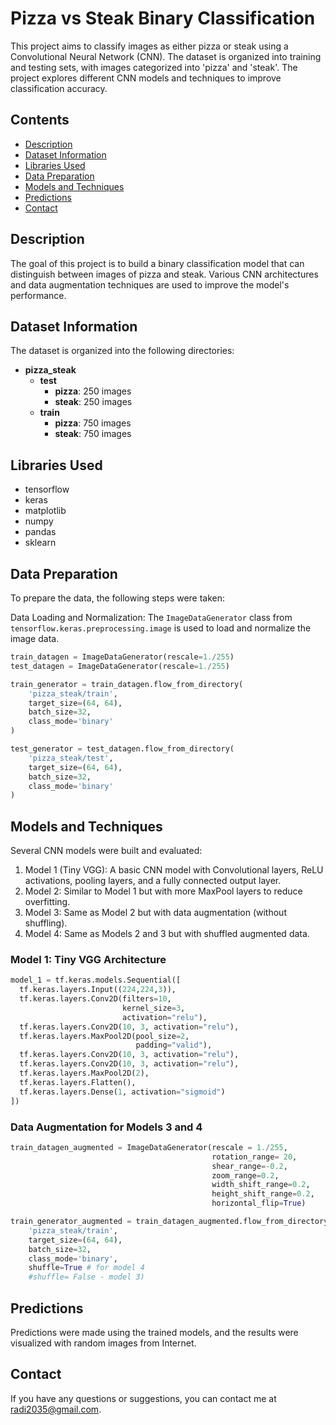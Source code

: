 # Pizza vs Steak Binary Classification

This project aims to classify images as either pizza or steak using a Convolutional Neural Network (CNN). The dataset is organized into training and testing sets, with images categorized into 'pizza' and 'steak'. The project explores different CNN models and techniques to improve classification accuracy.

## Contents

- [Description](#description)
- [Dataset Information](#dataset-information)
- [Libraries Used](#libraries-used)
- [Data Preparation](#data-preparation)
- [Models and Techniques](#models-and-techniques)
- [Predictions](#predictions)
- [Contact](#contact)

## Description

The goal of this project is to build a binary classification model that can distinguish between images of pizza and steak. Various CNN architectures and data augmentation techniques are used to improve the model's performance.

## Dataset Information

The dataset is organized into the following directories:

- **pizza_steak**
  - **test**
    - **pizza**: 250 images
    - **steak**: 250 images
  - **train**
    - **pizza**: 750 images
    - **steak**: 750 images

## Libraries Used

- tensorflow
- keras
- matplotlib
- numpy
- pandas
- sklearn

## Data Preparation

To prepare the data, the following steps were taken:

Data Loading and Normalization: The `ImageDataGenerator` class from `tensorflow.keras.preprocessing.image` is used to load and normalize the image data.

```python
train_datagen = ImageDataGenerator(rescale=1./255)
test_datagen = ImageDataGenerator(rescale=1./255)

train_generator = train_datagen.flow_from_directory(
    'pizza_steak/train',
    target_size=(64, 64),
    batch_size=32,
    class_mode='binary'
)

test_generator = test_datagen.flow_from_directory(
    'pizza_steak/test',
    target_size=(64, 64),
    batch_size=32,
    class_mode='binary'
)
```
## Models and Techniques

Several CNN models were built and evaluated:

1. Model 1 (Tiny VGG): A basic CNN model with Convolutional layers, ReLU activations, pooling layers, and a fully connected output layer.
2. Model 2: Similar to Model 1 but with more MaxPool layers to reduce overfitting.
3. Model 3: Same as Model 2 but with data augmentation (without shuffling).
4. Model 4: Same as Models 2 and 3 but with shuffled augmented data.

### Model 1: Tiny VGG Architecture

```python
model_1 = tf.keras.models.Sequential([
  tf.keras.layers.Input((224,224,3)),
  tf.keras.layers.Conv2D(filters=10, 
                         kernel_size=3, 
                         activation="relu"), 
  tf.keras.layers.Conv2D(10, 3, activation="relu"),
  tf.keras.layers.MaxPool2D(pool_size=2,
                            padding="valid"), 
  tf.keras.layers.Conv2D(10, 3, activation="relu"),
  tf.keras.layers.Conv2D(10, 3, activation="relu"),
  tf.keras.layers.MaxPool2D(2),
  tf.keras.layers.Flatten(),
  tf.keras.layers.Dense(1, activation="sigmoid")
])

````

### Data Augmentation for Models 3 and 4

```python
train_datagen_augmented = ImageDataGenerator(rescale = 1./255,
                                             rotation_range= 20,
                                             shear_range=-0.2,
                                             zoom_range=0.2,
                                             width_shift_range=0.2,
                                             height_shift_range=0.2,
                                             horizontal_flip=True)

train_generator_augmented = train_datagen_augmented.flow_from_directory(
    'pizza_steak/train',
    target_size=(64, 64),
    batch_size=32,
    class_mode='binary',
    shuffle=True # for model 4
    #shuffle= False - model 3)
``` 
## Predictions

Predictions were made using the trained models, and the results were visualized with random images from Internet.

## Contact

If you have any questions or suggestions, you can contact me at radi2035@gmail.com.